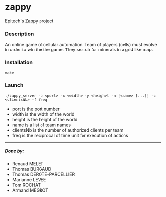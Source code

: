 # zappy
Epitech's Zappy project

### Description

An online game of cellular automation. Team of players (cells) must evolve in order to win the the game. They search
for minerals in a grid like map.

### Installation
`make`

### Launch
`./zappy_server -p <port> -x <width> -y <heigh>t -n [<name> [...]] -c <clientsNb>
-f freq`
- port is the port number
- width is the width of the world
- height is the height of the world
- name is a list of team names
- clientsNb is the number of authorized clients per team
- freq is the reciprocal of time unit for execution of actions

---
##### Done by:
- Renaud MELET
- Thomas BURGAUD
- Thomas DEROTE-PARCELLIER
- Marianne LEVEE
- Tom ROCHAT
- Armand MEGROT
